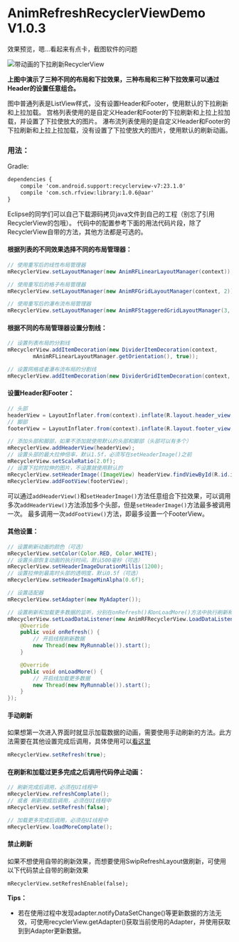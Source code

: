 # AnimRefreshRecyclerViewDemo V1.0.3

效果预览，嗯...看起来有点卡，截图软件的问题

![带动画的下拉刷新RecyclerView](http://img.blog.csdn.net/20150808145428151)

**上图中演示了三种不同的布局和下拉效果，三种布局和三种下拉效果可以通过Header的设置任意组合。**

图中普通列表是ListView样式，没有设置Header和Footer，使用默认的下拉刷新和上拉加载。
宫格列表使用的是自定义Header和Footer的下拉刷新和上拉上拉加载，并设置了下拉使放大的图片。
瀑布流列表使用的是自定义Header和Footer的下拉刷新和上拉上拉加载，没有设置了下拉使放大的图片，使用默认的刷新动画。

### 用法：
Gradle:
```xml
dependencies {
    compile 'com.android.support:recyclerview-v7:23.1.0'
    compile 'com.sch.rfview:library:1.0.6@aar'
}
```
Eclipse的同学们可以自己下载源码拷贝java文件到自己的工程（别忘了引用RecyclerView的包哦）。
代码中的配置参考下面的用法代码片段，除了RecyclerView自带的方法，其他方法都是可选的。

#### 根据列表的不同效果选择不同的布局管理器：
```java
// 使用重写后的线性布局管理器
mRecyclerView.setLayoutManager(new AnimRFLinearLayoutManager(context));

// 使用重写后的格子布局管理器
mRecyclerView.setLayoutManager(new AnimRFGridLayoutManager(context, 2));

// 使用重写后的瀑布流布局管理器
mRecyclerView.setLayoutManager(new AnimRFStaggeredGridLayoutManager(3, StaggeredGridLayoutManager.VERTICAL));
```

#### 根据不同的布局管理器设置分割线：
```java
// 设置列表布局的分割线
mRecyclerView.addItemDecoration(new DividerItemDecoration(context,
        mAnimRFLinearLayoutManager.getOrientation(), true));

// 设置网格或者瀑布流布局的分割线
mRecyclerView.addItemDecoration(new DividerGridItemDecoration(context, true));
```

#### 设置Header和Footer：
```java
// 头部
headerView = LayoutInflater.from(context).inflate(R.layout.header_view, null);
// 脚部
footerView = LayoutInflater.from(context).inflate(R.layout.footer_view, null);

// 添加头部和脚部，如果不添加就使用默认的头部和脚部（头部可以有多个）
mRecyclerView.addHeaderView(headerView);
// 设置头部的最大拉伸倍率，默认1.5f，必须写在setHeaderImage()之前
mRecyclerView.setScaleRatio(2.0f);
// 设置下拉时拉伸的图片，不设置就使用默认的
mRecyclerView.setHeaderImage((ImageView) headerView.findViewById(R.id.iv_hander));
mRecyclerView.addFootView(footerView);
```
可以通过`addHeaderView()`和`setHeaderImage()`方法任意组合下拉效果，可以调用多次`addHeaderView()`方法添加多个头部，但是`setHeaderImage()`方法最多被调用一次。
最多调用一次`addFootView()`方法，即最多设置一个FooterView。

#### 其他设置：
```java
// 设置刷新动画的颜色（可选）
mRecyclerView.setColor(Color.RED, Color.WHITE);
// 设置头部恢复动画的执行时间，默认500毫秒（可选）
mRecyclerView.setHeaderImageDurationMillis(1200);
// 设置拉伸到最高时头部的透明度，默认0.5f（可选）
mRecyclerView.setHeaderImageMinAlpha(0.6f);

// 设置适配器
mRecyclerView.setAdapter(new MyAdapter());

// 设置刷新和加载更多数据的监听，分别在onRefresh()和onLoadMore()方法中执行刷新和加载更多操作
mRecyclerView.setLoadDataListener(new AnimRFRecyclerView.LoadDataListener() {
    @Override
    public void onRefresh() {
	    // 开启线程刷新数据
        new Thread(new MyRunnable()).start();
    }

    @Override
    public void onLoadMore() {
	    // 开启线加载更多数据
        new Thread(new MyRunnable()).start();
    }
});
```

#### 手动刷新
如果想第一次进入界面时就显示加载数据的动画，需要使用手动刷新的方法。此方法需要在其他设置完成后调用，具体使用可以[看这里](https://github.com/shichaohui/AnimRefreshRecyclerView/blob/master/app/src/main/java/com/sch/rfview/example/fragment/LinearFragment.java)
```java
mRecyclerView.setRefresh(true);
```

#### 在刷新和加载过更多完成之后调用代码停止动画：
```java
// 刷新完成后调用，必须在UI线程中
mRecyclerView.refreshComplate();
// 或者 刷新完成后调用，必须在UI线程中
mRecyclerView.setRefresh(false);

// 加载更多完成后调用，必须在UI线程中
mRecyclerView.loadMoreComplate();
```

#### 禁止刷新
如果不想使用自带的刷新效果，而想要使用SwipRefreshLayout做刷新，可使用以下代码禁止自带的刷新效果
```
mRecyclerView.setRefreshEnable(false);
```

**Tips：**

* 若在使用过程中发现adapter.notifyDataSetChange()等更新数据的方法无效，可使用recyclerView.getAdapter()获取当前使用的Adapter，并使用获取到到Adapter更新数据。